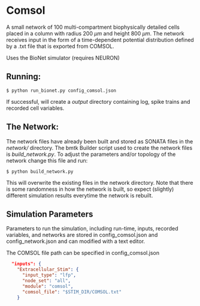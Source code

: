 # Comsol

A small network of 100 multi-compartment biophysically detailed cells placed in a column with radius 200 $\mu m$ and height 800 $\mu m$. 
The network receives input in the form of a time-dependent potential distribution defined by a .txt file that is exported from COMSOL. 

Uses the BioNet simulator (requires NEURON)

## Running:

```
$ python run_bionet.py config_comsol.json
```
If successful, will create a *output* directory containing log, spike trains and recorded cell variables.

## The Network:
The network files have already been built and stored as SONATA files in the *network/* directory. The bmtk Builder
script used to create the network files is *build_network.py*. To adjust the parameters and/or topology of the network
change this file and run:
```
$ python build_network.py
```
This will overwrite the existing files in the network directory. Note that there is some randomness in how the network
is built, so expect (slightly) different simulation results everytime the network is rebuilt.

## Simulation Parameters
Parameters to run the simulation, including run-time, inputs, recorded variables, and networks are stored in config_comsol.json and config_network.json and can modified with a text editor.

The COMSOL file path can be specified in config_comsol.json

```json
  "inputs": {
    "Extracellular_Stim": {
      "input_type": "lfp",
      "node_set": "all",
      "module": "comsol",
      "comsol_file": "$STIM_DIR/COMSOL.txt"
    }
```
